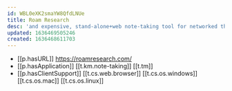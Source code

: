 ```yaml
---
id: WBL0eXK2smaYW8QfdLNUe
title: Roam Research
desc: 'and expensive, stand-alone+web note-taking tool for networked though'
updated: 1636469505246
created: 1636468611703
---
```


- [[p.hasURL]] https://roamresearch.com/
- [[p.hasApplication]] [[t.km.note-taking]] [[t.tm]]
- [[p.hasClientSupport]] [[t.cs.web.browser]] [[t.cs.os.windows]] [[t.cs.os.mac]] [[t.cs.os.linux]]
